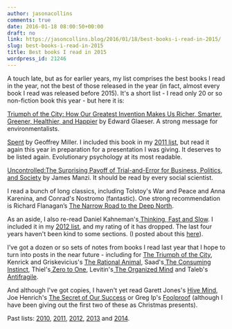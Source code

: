 ```yaml
---
author: jasonacollins
comments: true
date: 2016-01-18 08:00:50+00:00
draft: no
link: https://jasoncollins.blog/2016/01/18/best-books-i-read-in-2015/
slug: best-books-i-read-in-2015
title: Best books I read in 2015
wordpress_id: 21246
---
```


A touch late, but as for earlier years, my list comprises the best books I read in the year, not the best of those released in the year (in fact, almost every book I read was released before 2015). It's a short list - I read only 20 or so non-fiction book this year - but here it is:

[Triumph of the City: How Our Greatest Invention Makes Us Richer, Smarter, Greener, Healthier, and Happier](http://www.amazon.com/gp/product/B00DELNNY2/ref=as_li_tl?ie=UTF8&camp=1789&creative=390957&creativeASIN=B00DELNNY2&linkCode=as2&tag=evolvieconom-20&linkId=2ITE4QISQ53OMZ46) by Edward Glaeser. A strong message for environmentalists.

[Spent](https://jasoncollins.blog/2011/06/15/millers-spent-sex-evolution-and-consumer-behavior/) by Geoffrey Miller. I included this book in my [2011 list](https://jasoncollins.blog/2011/12/27/best-books-i-read-in-2011/), but read it again this year in preparation for a presentation I was giving. It deserves to be listed again. Evolutionary psychology at its most readable.

[Uncontrolled:The Surprising Payoff of Trial-and-Error for Business, Politics, and Society](https://jasoncollins.blog/2015/01/28/manzis-uncontrolled/) by James Manzi. It should be read by every social scientist.

I read a bunch of long classics, including Tolstoy's War and Peace and Anna Karenina, and Conrad's Nostromo (fantastic). One strong recommendation is Richard Flanagan’s [The Narrow Road to the Deep North](http://www.amazon.com/gp/product/0804171475/ref=as_li_tl?ie=UTF8&camp=1789&creative=390957&creativeASIN=0804171475&linkCode=as2&tag=evolvieconom-20&linkId=G5DRVIFFNG5MDJG6).

As an aside, I also re-read Daniel Kahneman's[ Thinking, Fast and Slow](https://jasoncollins.blog/2012/01/18/kahnemans-thinking-fast-and-slow/). I included it in my [2012 list](https://jasoncollins.blog/2012/12/28/the-best-books-i-read-in-2012/), and my rating of it has dropped. The last four years haven't been kind to some sections. (I posted about this [here](https://jasoncollins.blog/2016/06/29/re-reading-kahnemans-thinking-fast-and-slow/)).

I’ve got a dozen or so sets of notes from books I read last year that I hope to turn into posts in the near future - including for [The Triumph of the City](http://www.amazon.com/gp/product/B00DELNNY2/ref=as_li_tl?ie=UTF8&camp=1789&creative=390957&creativeASIN=B00DELNNY2&linkCode=as2&tag=evolvieconom-20&linkId=2ITE4QISQ53OMZ46), Kenrick and Griskevicius's [The Rational Animal](https://jasoncollins.blog/2016/02/08/kenrick-and-griskeviciuss-the-rational-animal/), Saad's[ The Consuming Instinct](http://www.amazon.com/gp/product/1616144297/ref=as_li_tl?ie=UTF8&camp=1789&creative=390957&creativeASIN=1616144297&linkCode=as2&tag=evolvieconom-20&linkId=AY5RKH7GLPWVLWHD), Thiel's[ Zero to One](http://www.amazon.com/gp/product/0804139296/ref=as_li_tl?ie=UTF8&camp=1789&creative=390957&creativeASIN=0804139296&linkCode=as2&tag=evolvieconom-20&linkId=YIV4VKC6ZFMW6NOW), Levitin's[ The Organized Mind](http://www.amazon.com/gp/product/0147516315/ref=as_li_tl?ie=UTF8&camp=1789&creative=390957&creativeASIN=0147516315&linkCode=as2&tag=evolvieconom-20&linkId=XM5PQN7Y3DMTTJDA) and Taleb's[ Antifragile](http://www.amazon.com/gp/product/0812979680/ref=as_li_tl?ie=UTF8&camp=1789&creative=390957&creativeASIN=0812979680&linkCode=as2&tag=evolvieconom-20&linkId=7FSD4VUAL2KB3T57).

And although I've got copies, I haven't yet read Garett Jones's [Hive Mind](https://jasoncollins.blog/2016/11/04/joness-hive-mind-how-your-nations-iq-matters-so-much-more-than-your-own/), Joe Henrich's [The Secret of Our Success](https://jasoncollins.blog/2016/11/14/henrichs-the-secret-of-our-success-how-culture-is-driving-human-evolution-domesticating-our-species-and-making-us-smarter/) or Greg Ip's [Foolproof](https://jasoncollins.blog/2017/09/28/ips-foolproof-why-safety-can-be-dangerous-and-how-danger-makes-us-safe/) (although I have been giving out the first two of these as Christmas presents).

Past lists: [2010](https://jasoncollins.blog/2010/12/31/top-10-books-in-2010/), [2011](https://jasoncollins.blog/2011/12/27/best-books-i-read-in-2011/), [2012](https://jasoncollins.blog/2012/12/28/the-best-books-i-read-in-2012/), [2013](https://jasoncollins.blog/2013/12/23/best-books-i-read-in-2013/) and [2014](https://jasoncollins.blog/2014/12/30/best-books-i-read-in-2014/).
